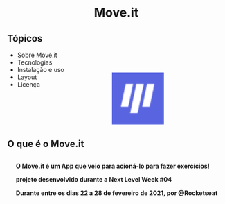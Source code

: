<h1  align="center">Move.it</h1>
 
 <h2> Tópicos</h2>


<ul>
    <li>Sobre Move.it  </li>
    <li>Tecnologias  </li>
    <li>Instalação e uso</li>
    <li>Layout</li>
    <li>Licença</li>
</ul>

<p align="center" style="margin-left: 100px;  margin-top: -50px; " >                               
    <img alt="Imagem do Moveit"  src="favicon.png" width="120px">                 
</p>

<h2>O que é o Move.it<h2>
 <p style="margin-left: 20px; font-size: 14px; " >&#32;&#32;&#32;O Move.it é um App que veio para acioná-lo para fazer exercícios!</p>
 <p style="margin-left: 20px; font-size: 14px; " >&#32;&#32;&#32;projeto desenvolvido durante a Next Level Week #04</p>
 <p style="margin-left: 20px; font-size: 14px; " >&#32;&#32;&#32;Durante entre os dias 22 a 28 de fevereiro de 2021, por @Rocketseat</p>
